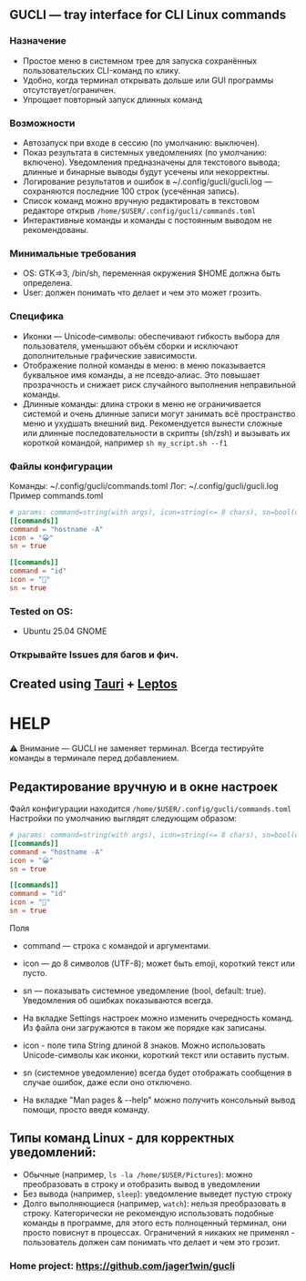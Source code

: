 ## GUCLI — tray interface for CLI Linux commands

### Назначение
- Простое меню в системном трее для запуска сохранённых пользовательских CLI-команд по клику.
- Удобно, когда терминал открывать дольше или GUI программы отсутствует/ограничен.
- Упрощает повторный запуск длинных команд

### Возможности
- Автозапуск при входе в сессию (по умолчанию: выключен).
- Показ результата в системных уведомлениях (по умолчанию: включено). Уведомления предназначены для текстового вывода; длинные и бинарные выводы будут усечены или некорректны.
- Логирование результатов и ошибок в ~/.config/gucli/gucli.log — сохраняются последние 100 строк (усечённая запись).
- Cписок команд можно вручную редактировать в текстовом редакторе 
    открыв `/home/$USER/.config/gucli/commands.toml`
- Интерактивные команды и команды с постоянным выводом не рекомендованы.

### Минимальные требования
- OS: GTK=>3, /bin/sh, переменная окружения $HOME должна быть определена.
- User: должен понимать что делает и чем это может грозить.

### Специфика
- Иконки — Unicode‑символы: обеспечивают гибкость выбора для пользователя, уменьшают объём сборки и исключают дополнительные графические зависимости.
- Отображение полной команды в меню: в меню показывается буквальное имя команды, а не псевдо‑алиас. Это повышает прозрачность и снижает риск случайного выполнения неправильной команды.
- Длинные команды: длина строки в меню не ограничивается системой и очень длинные записи могут занимать всё пространство меню и ухудшать внешний вид. Рекомендуется вынести сложные или длинные последовательности в скрипты (sh/zsh) и вызывать их короткой командой, например `sh my_script.sh --f1`


### Файлы конфигурации
Команды: ~/.config/gucli/commands.toml
Лог: ~/.config/gucli/gucli.log
Пример commands.toml
```toml
# params: command=string(with args), icon=string(<= 8 chars), sn=bool(default=true)
[[commands]]
command = "hostname -A"
icon = "😀"
sn = true

[[commands]]
command = "id"
icon = "🚀"
sn = true
```
### Tested on OS: 
- Ubuntu 25.04 GNOME
### Открывайте Issues для багов и фич.

## Created using [Tauri](https://github.com/tauri-apps/tauri) + [Leptos](https://github.com/leptos-rs/leptos)





# HELP
⚠ Внимание — GUCLI не заменяет терминал. Всегда тестируйте команды в терминале перед добавлением.
## Редактирование вручную и в окне настроек
Файл конфигурации находится `/home/$USER/.config/gucli/commands.toml`
Настройки по умолчанию выглядят следующим образом:
```toml
# params: command=string(with args), icon=string(<= 8 chars), sn=bool(default=true)
[[commands]]
command = "hostname -A"
icon = "😀"
sn = true

[[commands]]
command = "id"
icon = "🚀"
sn = true
```
Поля

- command — строка с командой и аргументами.
- icon — до 8 символов (UTF-8); может быть emoji, короткий текст или пусто.
- sn — показывать системное уведомление (bool, default: true). Уведомления об ошибках показываются всегда.
 

- На вкладке Settings настроек можно изменить очередность команд. Из файла они загружаются в таком же порядке как записаны.
- icon - поле типа String длиной 8 знаков. Можно использовать Unicode-символы как иконки, короткий текст или оставить пустым.
- sn (системное уведомление) всегда будет отображать сообщения в случае ошибок, даже если оно отключено.
- На вкладке "Man pages & --help" можно получить консольный вывод помощи, просто введя команду.


## Типы команд Linux - для корректных уведомлений:
- Обычные (например, `ls -la /home/$USER/Pictures`): можно преобразовать в строку и отобразить вывод в уведомлении
- Без вывода (например, `sleep`): уведомление выведет пустую строку
- Долго выполняющиеся (например, `watch`): нельзя преобразовать в строку. Категорически не рекомендую использовать подобные команды в программе, для этого есть полноценный терминал, они просто повиснут в процессах. Ограничений я никаких не применял - пользователь должен сам понимать что делает и чем это грозит.

### Home project: https://github.com/jager1win/gucli
